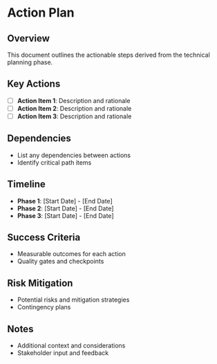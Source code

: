 # Action Plan

## Overview
This document outlines the actionable steps derived from the technical planning phase.

## Key Actions
- [ ] **Action Item 1**: Description and rationale
- [ ] **Action Item 2**: Description and rationale
- [ ] **Action Item 3**: Description and rationale

## Dependencies
- List any dependencies between actions
- Identify critical path items

## Timeline
- **Phase 1**: [Start Date] - [End Date]
- **Phase 2**: [Start Date] - [End Date]
- **Phase 3**: [Start Date] - [End Date]

## Success Criteria
- Measurable outcomes for each action
- Quality gates and checkpoints

## Risk Mitigation
- Potential risks and mitigation strategies
- Contingency plans

## Notes
- Additional context and considerations
- Stakeholder input and feedback

